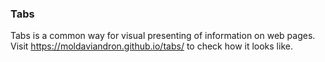### Tabs

Tabs is a common way for visual presenting of information on web pages. Visit https://moldaviandron.github.io/tabs/ to check how it looks like.
